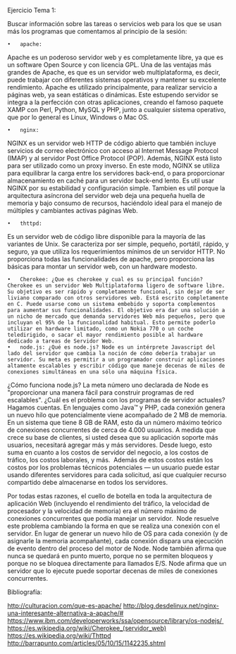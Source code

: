 Ejercicio Tema 1:
					
Buscar información sobre las tareas o servicios web para los que se usan más los programas que comentamos al principio de la sesión:

	•	apache: 
Apache es un poderoso servidor web y es completamente libre, ya que es un software Open Source y con licencia GPL. Una de las ventajas más grandes de Apache, es que es un servidor web multiplataforma, es decir, puede trabajar con diferentes sistemas operativos y mantener su excelente rendimiento. 
Apache es utilizado principalmente, para realizar servicio a páginas web, ya sean estáticas o dinámicas. Este estupendo servidor se integra a la perfección con otras aplicaciones, creando el famoso paquete XAMP con Perl, Python, MySQL y PHP, junto a cualquier sistema operativo, que por lo general es Linux, Windows o Mac OS.

	•	nginx:
NGINX es un servidor web HTTP de código abierto que también incluye servicios de correo electrónico con acceso al Internet Message Protocol (IMAP) y al servidor Post Office Protocol (POP). Además, NGINX está listo para ser utilizado como un proxy inverso. En este modo, NGINX se utiliza para equilibrar la carga entre los servidores back-end, o para proporcionar almacenamiento en caché para un servidor back-end lento.
Es util usar NGINX por su estabilidad y configuración simple. Tambien es util porque la arquitectura asíncrona del servidor web deja una pequeña huella de memoria y bajo consumo de recursos, haciéndolo ideal para el manejo de múltiples y cambiantes activas páginas Web.

	•	thttpd:
Es un servidor web de código libre disponible para la mayoría de las variantes de Unix. Se caracteriza por ser simple, pequeño, portátil, rápido, y seguro, ya que utiliza los requerimientos mínimos de un servidor HTTP.
No proporciona todas las funcionalidades de apache, pero proporciona las básicas para montar un servidor web, con un hardware modesto.

	•	Cherokee: ¿Que es cherokee y cual es su principal función? Cherokee es un servidor Web Multiplataforma ligero de software libre. Su objetivo es ser rápido y completamente funcional, sin dejar de ser liviano comparado con otros servidores web. Está escrito completamente en C. Puede usarse como un sistema embebido y soporta complementos para aumentar sus funcionalidades. El objetivo era dar una solución a un nicho de mercado que demanda servidores Web más pequeños, pero que incluyan el 95% de la funcionalidad habitual. Esto permite poderlo utilizar en hardware limitado, como un Nokia 770 o un coche teledirigido, o sacar el mayor rendimiento posible al hardware dedicado a tareas de Servidor Web. 
	•	node.js: ¿Qué es node.js? Node es un intérprete Javascript del lado del servidor que cambia la noción de cómo debería trabajar un servidor. Su meta es permitir a un programador construir aplicaciones altamente escalables y escribir código que maneje decenas de miles de conexiones simultáneas en una sólo una máquina física.  
¿Cómo funciona node.js? La meta número uno declarada de Node es "proporcionar una manera fácil para construir programas de red escalables". ¿Cuál es el problema con los programas de servidor actuales? Hagamos cuentas. En lenguajes como Java™ y PHP, cada conexión genera un nuevo hilo que potencialmente viene acompañado de 2 MB de memoria. En un sistema que tiene 8 GB de RAM, esto da un número máximo teórico de conexiones concurrentes de cerca de 4.000 usuarios. A medida que crece su base de clientes, si usted desea que su aplicación soporte más usuarios, necesitará agregar más y más servidores. Desde luego, esto suma en cuanto a los costos de servidor del negocio, a los costos de tráfico, los costos laborales, y más.  Además de estos costos están los costos por los problemas técnicos potenciales — un usuario puede estar usando diferentes servidores para cada solicitud, así que cualquier recurso compartido debe almacenarse en todos los servidores. 


Por todas estas razones, el cuello de botella en toda la arquitectura de aplicación Web (incluyendo el rendimiento del tráfico, la velocidad de procesador y la velocidad de memoria) era el número máximo de conexiones concurrentes que podía manejar un servidor. 
Node resuelve este problema cambiando la forma en que se realiza una conexión con el servidor. En lugar de generar un nuevo hilo de OS para cada conexión (y de asignarle la memoria acompañante), cada conexión dispara una ejecución de evento dentro del proceso del motor de Node. Node también afirma que nunca se quedará en punto muerto, porque no se permiten bloqueos y porque no se bloquea directamente para llamados E/S. Node afirma que un servidor que lo ejecute puede soportar decenas de miles de conexiones concurrentes.  

Bibliografía:

http://culturacion.com/que-es-apache/
http://blog.desdelinux.net/nginx-una-interesante-alternativa-a-apache/#
https://www.ibm.com/developerworks/ssa/opensource/library/os-nodejs/ https://es.wikipedia.org/wiki/Cherokee_(servidor_web)
https://es.wikipedia.org/wiki/Thttpd
http://barrapunto.com/articles/05/10/15/1142235.shtml